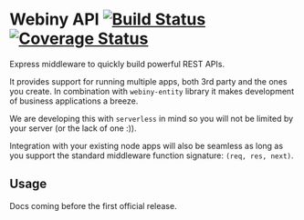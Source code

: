 # Webiny API [![Build Status](https://travis-ci.org/Webiny/webiny-api.svg?branch=master)](https://travis-ci.org/Webiny/webiny-api) [![Coverage Status](https://coveralls.io/repos/github/Webiny/webiny-api/badge.svg?branch=master)](https://coveralls.io/github/Webiny/webiny-api?branch=master)

Express middleware to quickly build powerful REST APIs.

It provides support for running multiple apps, both 3rd party and the ones you create.
In combination with `webiny-entity` library it makes development of business applications a breeze.

We are developing this with `serverless` in mind so you will not be limited by your server (or the lack of one :)).

Integration with your existing node apps will also be seamless as long as you support the standard middleware function signature: `(req, res, next)`.     
  
## Usage
Docs coming before the first official release.
